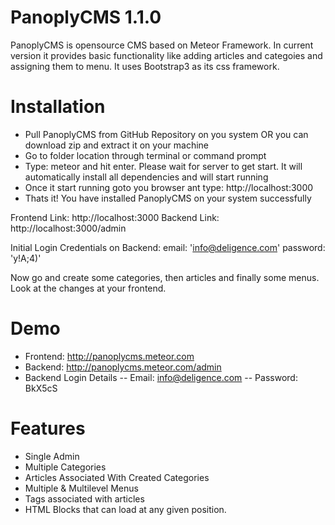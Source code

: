 # PanoplyCMS 1.1.0
PanoplyCMS is opensource CMS based on Meteor Framework. In current version it provides basic functionality like adding articles and categoies and assigning them to menu. It uses Bootstrap3 as its css framework.

# Installation
- Pull PanoplyCMS from GitHub Repository on you system OR you can download zip and extract it on your machine
- Go to folder location through terminal or command prompt
- Type: meteor and hit enter. Please wait for server to get start. It will automatically install all dependencies and will start running
- Once it start running goto you browser ant type: http://localhost:3000
- Thats it! You have installed PanoplyCMS on your system successfully

Frontend Link: http://localhost:3000
Backend Link: http://localhost:3000/admin

Initial Login Credentials on Backend:
    email: 'info@deligence.com'
    password: 'y!A;4)'

Now go and create some categories, then articles and finally some menus. Look at the changes at your frontend.

# Demo
- Frontend: http://panoplycms.meteor.com
- Backend: http://panoplycms.meteor.com/admin
- Backend Login Details
	-- Email: info@deligence.com
	-- Password: BkX5cS

# Features
- Single Admin
- Multiple Categories
- Articles Associated With Created Categories
- Multiple & Multilevel Menus
- Tags associated with articles
- HTML Blocks that can load at any given position.
